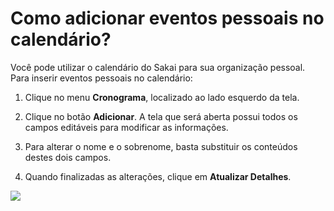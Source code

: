 # Como adicionar eventos pessoais no calendário?

Você pode utilizar o calendário do Sakai para sua organização pessoal. Para inserir eventos pessoais no calendário:

1. Clique no menu **Cronograma**, localizado ao lado esquerdo da tela.

2. Clique no botão **Adicionar**. A tela que será aberta possui todos os campos editáveis para modificar as informações.

3. Para alterar o nome e o sobrenome, basta substituir os conteúdos destes dois campos.

4. Quando finalizadas as alterações, clique em **Atualizar Detalhes**.

![](https://raw.githubusercontent.com/mupi/readinweb-docs/master/images/conta.png)
 

